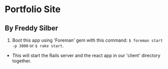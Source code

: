 # Portfolio Site
## By Freddy Silber

1. Boot this app using 'Foreman' gem with this command: ```$ foreman start -p 3000``` or ```$ rake start```.
- This will start the Rails server and the react app in our 'client' directory together.